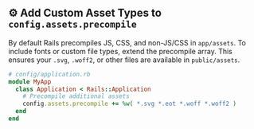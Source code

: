 ## ⚙️ Add Custom Asset Types to `config.assets.precompile`
By default Rails precompiles JS, CSS, and non-JS/CSS in `app/assets`. To include fonts or custom file types, extend the precompile array. This ensures your `.svg`, `.woff2`, or other files are available in `public/assets`.

```ruby
# config/application.rb
module MyApp
  class Application < Rails::Application
    # Precompile additional assets
    config.assets.precompile += %w( *.svg *.eot *.woff *.woff2 )
  end
end
```

